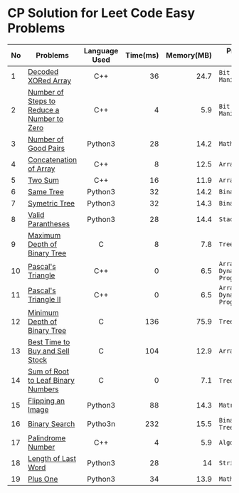 # CP Solution for Leet Code Easy Problems

|**No**| **Problems**      | **Language Used** | **Time(ms)** | **Memory(MB)** | **Problem Tags** |
| ---- | ----------------- |:--------:| --------:| ----------:| ---------- |
| 1 | [Decoded XORed Array](./Decoded_XORed_Array.cpp) | C++ | 36	| 24.7 | ```Bit Manipulation``` |
| 2 | [Number of Steps to Reduce a Number to Zero](./NumberOfStepsToReduceANumberToZero.cpp) | C++ | 4 | 5.9 | ```Bit Manipulation``` |
| 3 | [Number of Good Pairs](./NumberOfGoodPairs.py) | Python3 | 28 | 14.2 | ```Math``` |
| 4 | [Concatenation of Array](./ConcatenationArray.cpp)| C++ | 8 | 12.5 | ```Array``` |
| 5 | [Two Sum](./TwoSum.cpp) | C++ | 16 | 11.9 | ```Array``` |
| 6 | [Same Tree](./SameTree.py) | Python3 | 32 | 14.2 | ```Binary Tree``` |
| 7 | [Symetric Tree](./SymetricTree.py) | Python3 | 32 | 14.3 | ```Binary Tree``` |
| 8 | [Valid Parantheses](./ValidParantheses.py) | Python3 | 28 | 14.4 | ```Stack``` |
| 9 | [Maximum Depth of Binary Tree](./MaximumDepthOfBinaryTree.c) | C | 8 | 7.8 | ```Tree``` |
| 10 | [Pascal's Triangle](./PascalTriangle.cpp) | C++ | 0 | 6.5 | ```Array```  ```Dynamic Programming``` |
| 11 | [Pascal's Triangle II](./PascalTriangle2.cpp) | C++ | 0 | 6.5 | ```Array```  ```Dynamic Programming``` |
| 12 | [Minimum Depth of Binary Tree](./MinimumDepthOfBinaryTree.c) | C | 136 | 75.9 | ```Tree``` |
| 13 | [Best Time to Buy and Sell Stock](./BestTimeToBuyAndSellStock.c) | C | 104 | 12.9 | ```Array``` |
| 14 | [Sum of Root to Leaf Binary Numbers](./SumOfRootToLeafBinaryNumbers.c) | C | 0 | 7.1 | ```Tree``` ```DFS``` |
| 15 | [Flipping an Image](./FlippingAnImage.py) | Python3 | 88 | 14.3 | ```Matrix``` |
| 16 | [Binary Search](./BinarySearch.py) | Pytho3n | 232 | 15.5 | ```Binary Tree``` ```Tree``` |
| 17 | [Palindrome Number](./PalindromeNumber.cpp) | C++ | 4 | 5.9 | ```Algorithms``` |
| 18 | [Length of Last Word](./length_of_last_word.py) | Python3 | 28 | 14 | ```String``` |
| 19 | [Plus One](./plus_one.py) | Python3 | 34 | 13.9 | ```Math``` |
